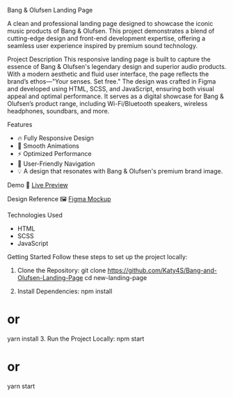 Bang & Olufsen Landing Page

A clean and professional landing page designed to showcase the iconic music products of Bang & Olufsen.
This project demonstrates a blend of cutting-edge design and front-end development expertise, offering a seamless user experience inspired by premium sound technology.

Project Description
This responsive landing page is built to capture the essence of Bang & Olufsen's legendary design and superior audio products. With a modern aesthetic and fluid user interface, the page reflects the brand’s ethos—"Your senses. Set free." The design was crafted in Figma and developed using HTML, SCSS, and JavaScript, ensuring both visual appeal and optimal performance. It serves as a digital showcase for Bang & Olufsen’s product range, including Wi-Fi/Bluetooth speakers, wireless headphones, soundbars, and more.

 Features
- 🔥  Fully Responsive Design
- 🎨  Smooth Animations
- ⚡  Optimized Performance
- 📱  User-Friendly Navigation
- 💡 A design that resonates with Bang & Olufsen's premium brand image.


Demo
🔗 [Live Preview](https://katy4s.github.io/Bang-and-Olufsen-Landing-Page/)


Design Reference
🖼 [Figma Mockup](https://www.figma.com/file/DtkQmQ797hk0nI4KfMi2Uq/BOSE-New-Version?type=design&node-id=6817-212&t=ZTV6Gl8NzaWkJ4FK-0)

 Technologies Used
- HTML
- SCSS
- JavaScript




Getting Started
Follow these steps to set up the project locally:
1. Clone the Repository:
   git clone https://github.com/Katy4S/Bang-and-Olufsen-Landing-Page
   cd new-landing-page

2. Install Dependencies:
npm install
# or
yarn install
3. Run the Project Locally:
npm start
# or
yarn start